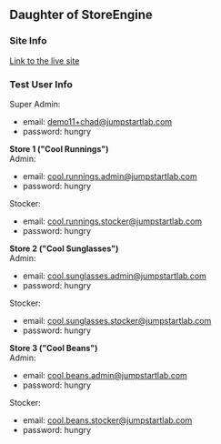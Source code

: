 ## Daughter of StoreEngine

### Site Info

[Link to the live site](http://daughterofstoreengine.herokuapp.com/ "Daughter of Store Engine")

### Test User Info

Super Admin:
 - email: demo11+chad@jumpstartlab.com
 - password: hungry
 
**Store 1 ("Cool Runnings")**  
Admin:
 - email: cool.runnings.admin@jumpstartlab.com
 - password: hungry

Stocker:
 - email: cool.runnings.stocker@jumpstartlab.com
 - password: hungry


**Store 2 ("Cool Sunglasses")**  
Admin:
 - email: cool.sunglasses.admin@jumpstartlab.com
 - password: hungry

Stocker:
 - email: cool.sunglasses.stocker@jumpstartlab.com
 - password: hungry


**Store 3 ("Cool Beans")**  
Admin:
 - email: cool.beans.admin@jumpstartlab.com
 - password: hungry

Stocker:
 - email: cool.beans.stocker@jumpstartlab.com
 - password: hungry


